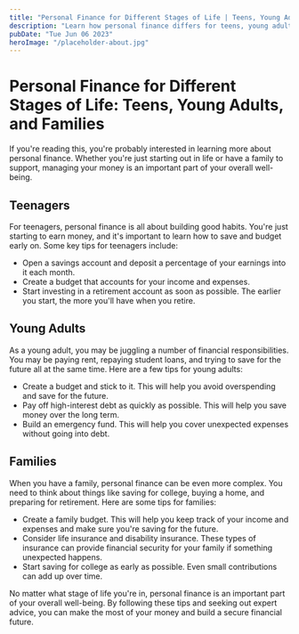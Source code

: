 ```yaml
---
title: "Personal Finance for Different Stages of Life | Teens, Young Adults, and Families"
description: "Learn how personal finance differs for teens, young adults, and families. Find expert advice on managing your money for your specific life stage."
pubDate: "Tue Jun 06 2023"
heroImage: "/placeholder-about.jpg"
---
```


# Personal Finance for Different Stages of Life: Teens, Young Adults, and Families

If you&#39;re reading this, you&#39;re probably interested in learning more about personal finance. Whether you&#39;re just starting out in life or have a family to support, managing your money is an important part of your overall well-being.

## Teenagers

For teenagers, personal finance is all about building good habits. You&#39;re just starting to earn money, and it&#39;s important to learn how to save and budget early on. Some key tips for teenagers include:

- Open a savings account and deposit a percentage of your earnings into it each month.
- Create a budget that accounts for your income and expenses.
- Start investing in a retirement account as soon as possible. The earlier you start, the more you&#39;ll have when you retire.

## Young Adults

As a young adult, you may be juggling a number of financial responsibilities. You may be paying rent, repaying student loans, and trying to save for the future all at the same time. Here are a few tips for young adults:

- Create a budget and stick to it. This will help you avoid overspending and save for the future.
- Pay off high-interest debt as quickly as possible. This will help you save money over the long term.
- Build an emergency fund. This will help you cover unexpected expenses without going into debt.

## Families

When you have a family, personal finance can be even more complex. You need to think about things like saving for college, buying a home, and preparing for retirement. Here are some tips for families:

- Create a family budget. This will help you keep track of your income and expenses and make sure you&#39;re saving for the future.
- Consider life insurance and disability insurance. These types of insurance can provide financial security for your family if something unexpected happens.
- Start saving for college as early as possible. Even small contributions can add up over time.

No matter what stage of life you&#39;re in, personal finance is an important part of your overall well-being. By following these tips and seeking out expert advice, you can make the most of your money and build a secure financial future.